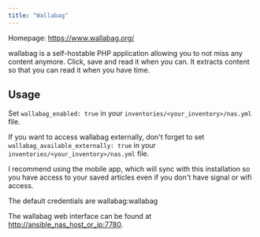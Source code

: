 ```yaml
---
title: "Wallabag"
---
```


Homepage: <https://www.wallabag.org/>

wallabag is a self-hostable PHP application allowing you to not miss any content anymore. Click, save and read it when you can. It extracts content so that you can read it when you have time.

## Usage

Set `wallabag_enabled: true` in your `inventories/<your_inventory>/nas.yml` file.

If you want to access wallabag externally, don't forget to set `wallabag_available_externally: true` in your `inventories/<your_inventory>/nas.yml` file.

I recommend using the mobile app, which will sync with this installation so you have access to your saved articles even if you don't have signal or wifi access.

The default credentials are wallabag:wallabag

The wallabag web interface can be found at <http://ansible_nas_host_or_ip:7780>.
